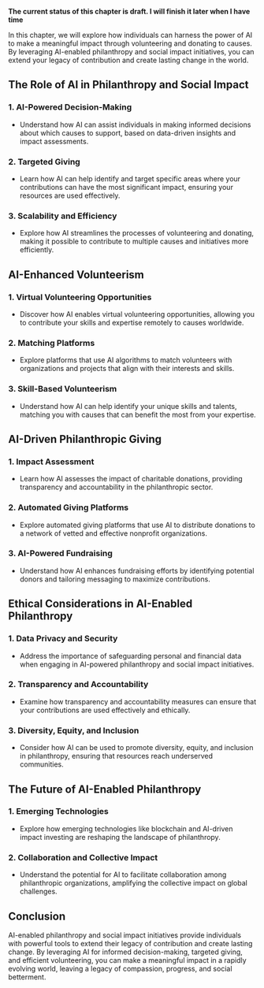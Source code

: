 **The current status of this chapter is draft. I will finish it later when I have time**

In this chapter, we will explore how individuals can harness the power of AI to make a meaningful impact through volunteering and donating to causes. By leveraging AI-enabled philanthropy and social impact initiatives, you can extend your legacy of contribution and create lasting change in the world.

The Role of AI in Philanthropy and Social Impact
------------------------------------------------

### **1. AI-Powered Decision-Making**

* Understand how AI can assist individuals in making informed decisions about which causes to support, based on data-driven insights and impact assessments.

### **2. Targeted Giving**

* Learn how AI can help identify and target specific areas where your contributions can have the most significant impact, ensuring your resources are used effectively.

### **3. Scalability and Efficiency**

* Explore how AI streamlines the processes of volunteering and donating, making it possible to contribute to multiple causes and initiatives more efficiently.

AI-Enhanced Volunteerism
------------------------

### **1. Virtual Volunteering Opportunities**

* Discover how AI enables virtual volunteering opportunities, allowing you to contribute your skills and expertise remotely to causes worldwide.

### **2. Matching Platforms**

* Explore platforms that use AI algorithms to match volunteers with organizations and projects that align with their interests and skills.

### **3. Skill-Based Volunteerism**

* Understand how AI can help identify your unique skills and talents, matching you with causes that can benefit the most from your expertise.

AI-Driven Philanthropic Giving
------------------------------

### **1. Impact Assessment**

* Learn how AI assesses the impact of charitable donations, providing transparency and accountability in the philanthropic sector.

### **2. Automated Giving Platforms**

* Explore automated giving platforms that use AI to distribute donations to a network of vetted and effective nonprofit organizations.

### **3. AI-Powered Fundraising**

* Understand how AI enhances fundraising efforts by identifying potential donors and tailoring messaging to maximize contributions.

Ethical Considerations in AI-Enabled Philanthropy
-------------------------------------------------

### **1. Data Privacy and Security**

* Address the importance of safeguarding personal and financial data when engaging in AI-powered philanthropy and social impact initiatives.

### **2. Transparency and Accountability**

* Examine how transparency and accountability measures can ensure that your contributions are used effectively and ethically.

### **3. Diversity, Equity, and Inclusion**

* Consider how AI can be used to promote diversity, equity, and inclusion in philanthropy, ensuring that resources reach underserved communities.

The Future of AI-Enabled Philanthropy
-------------------------------------

### **1. Emerging Technologies**

* Explore how emerging technologies like blockchain and AI-driven impact investing are reshaping the landscape of philanthropy.

### **2. Collaboration and Collective Impact**

* Understand the potential for AI to facilitate collaboration among philanthropic organizations, amplifying the collective impact on global challenges.

Conclusion
----------

AI-enabled philanthropy and social impact initiatives provide individuals with powerful tools to extend their legacy of contribution and create lasting change. By leveraging AI for informed decision-making, targeted giving, and efficient volunteering, you can make a meaningful impact in a rapidly evolving world, leaving a legacy of compassion, progress, and social betterment.
